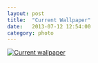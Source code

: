 ```yaml
---
layout: post
title:  "Current Wallpaper"
date:   2013-07-12 12:54:00
category: photo
---
```


[![Current wallpaper](http://i.imgur.com/u0gTAIu.jpg)](http://i.imgur.com/u0gTAIu.jpg)